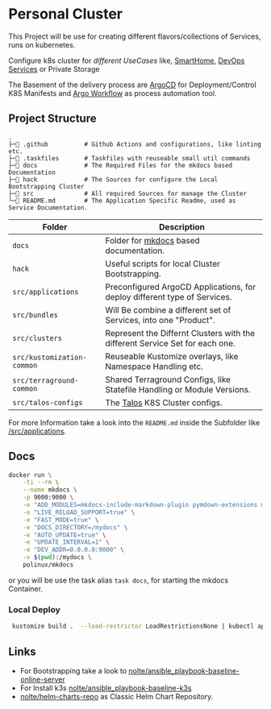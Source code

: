 # Personal Cluster

This Project will be use for creating different flavors/collections of Services, runs on  kubernetes.

Configure k8s cluster for *different UseCases* like, [SmartHome](./docs/service-sets/smart-home.md), [DevOps Services](./docs/service-sets/devops.md) or Private Storage 

The Basement of the delivery process are [ArgoCD]() for Deployment/Control K8S Manifests and [Argo Workflow]() as process automation tool.



## Project Structure

<!--structure-start-->
```
.
├─📁 .github          # Github Actions and configurations, like linting etc. 
├─📁 .taskfiles       # Taskfiles with reuseable small util commands 
├─📁 docs             # The Required Files for the mkdocs based Documentation  
├─📁 hack             # The Sources for configure the Local Bootstrapping Cluster
├─📁 src              # All required Sources for manage the Cluster
└─📝 README.md        # The Application Specific Readme, used as Service Documentation.
```
<!--structure-end-->


| **Folder**                 | **Description**                                                              |
|----------------------------|------------------------------------------------------------------------------|
| `docs`                     | Folder for [mkdocs](https://www.mkdocs.org/) based documentation.            |
| `hack`                     | Useful scripts for local Cluster Bootstrapping.                              |
| `src/applications`         | Preconfigured ArgoCD Applications, for deploy different type of Services.    |
| `src/bundles`              | Will Be combine a different set of Services, into one "Product".             |
| `src/clusters`             | Represent the Differnt Clusters with the different Service Set for each one. |
| `src/kustomization-common` | Reuseable Kustomize overlays, like Namespace Handling etc.                   |
| `src/terraground-common`   | Shared Terraground Configs, like Statefile Handling or Module Versions.      |
| `src/talos-configs`        | The [Talos](https://www.talos.dev/) K8S Cluster configs.                     |

For more Information take a look into the `README.md` inside the Subfolder like [/src/applications](./src/applications/README.md). 

## Docs

```sh
docker run \
    -ti --rm \
    --name mkdocs \
    -p 9000:9000 \
    -e "ADD_MODULES=mkdocs-include-markdown-plugin pymdown-extensions mkdocs-material" \
    -e "LIVE_RELOAD_SUPPORT=true" \
    -e "FAST_MODE=true" \
    -e "DOCS_DIRECTORY=/mydocs" \
    -e "AUTO_UPDATE=true" \
    -e "UPDATE_INTERVAL=1" \
    -e "DEV_ADDR=0.0.0.0:9000" \
    -v $(pwd):/mydocs \
    polinux/mkdocs
```

or you will be use the task alias `task docs`, for starting the mkdocs Container.


### Local Deploy

```sh
 kustomize build .  --load-restrictor LoadRestrictionsNone | kubectl apply -f - 
```

## Links

* For Bootstrapping take a look to [nolte/ansible_playbook-baseline-online-server](https://github.com/nolte/ansible_playbook-baseline-online-server#start-ssh-agent)
* For Install k3s [nolte/ansible_playbook-baseline-k3s](https://github.com/nolte/ansible_playbook-baseline-k3s)
* [nolte/helm-charts-repo](https://github.com/nolte/helm-charts-repo/) as Classic Helm Chart Repository.

